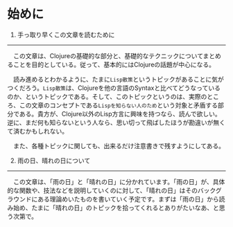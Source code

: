 始めに
======

1. 手っ取り早くこの文章を読むために
----------------------------------

　この文章は、Clojureの基礎的な部分と、基礎的なテクニックについてまとめることを目的としている。従って、基本的にはClojureの話題が中心になる。

　読み進めるとわかるように、たまに`Lisp散策`というトピックがあることに気がつくだろう。`Lisp散策`は、Clojureを他の言語のSyntaxと比べてどうなっているのか、というトピックである。そして、このトピックというのは、実際のところ、この文章のコンセプトである`Lispを知らない人のため`という対象と矛盾する部分である。貴方が、Clojure以外のLisp方言に興味を持つなら、読んで欲しい。逆に、まだ何も知らないという人なら、思い切って飛ばしたほうが勘違いが無くて済むかもしれない。

　また、各種トピックに関しても、出来るだけ注意書きで残すようにしてある。

2. 雨の日、晴れの日について
--------------------------

　この文章は、「雨の日」と「晴れの日」に分かれています。「雨の日」が、具体的な関数や、技法などを説明していくのに対して、「晴れの日」はそのバックグラウンドにある理論めいたものを書いていく予定です。まずは「雨の日」から読み始め、たまに「晴れの日」のトピックを拾ってくれるとありがたいなあ、と思う次第で。